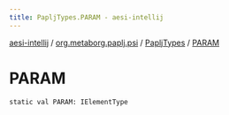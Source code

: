 ```yaml
---
title: PapljTypes.PARAM - aesi-intellij
---
```


[aesi-intellij](../../index.html) / [org.metaborg.paplj.psi](../index.html) / [PapljTypes](index.html) / [PARAM](.)

# PARAM

`static val PARAM: IElementType`